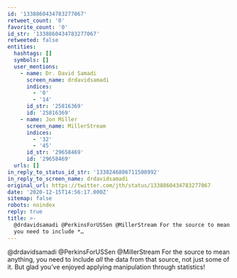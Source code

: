 ```yaml
---
id: '1338860434783277067'
retweet_count: '0'
favorite_count: '0'
id_str: '1338860434783277067'
retweeted: false
entities:
  hashtags: []
  symbols: []
  user_mentions:
    - name: Dr. David Samadi
      screen_name: drdavidsamadi
      indices:
        - '0'
        - '14'
      id_str: '25816369'
      id: '25816369'
    - name: Jon Miller
      screen_name: MillerStream
      indices:
        - '32'
        - '45'
      id_str: '29658469'
      id: '29658469'
  urls: []
in_reply_to_status_id_str: '1338246806711508992'
in_reply_to_screen_name: drdavidsamadi
original_url: https://twitter.com/jth/status/1338860434783277067
date: '2020-12-15T14:56:17.000Z'
sitemap: false
robots: noindex
reply: true
title: >-
  @drdavidsamadi @PerkinsForUSSen @MillerStream For the source to mean anything,
  you need to include *…
---
```


@drdavidsamadi @PerkinsForUSSen @MillerStream For the source to mean anything, you need to include *all* the data from that source, not just some of it. But glad you’ve enjoyed applying manipulation through statistics!